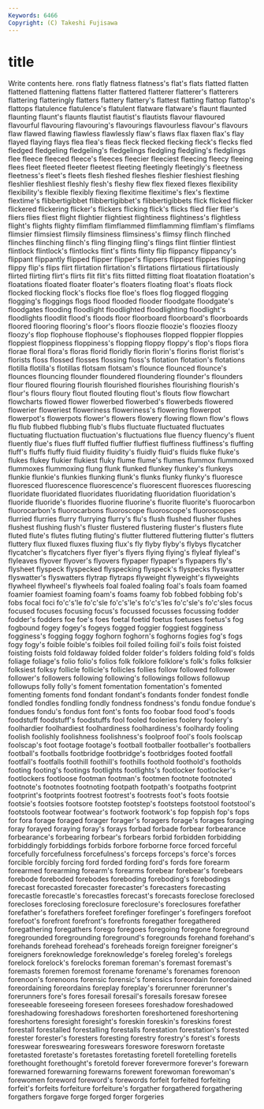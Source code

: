 ```yaml
---
Keywords: 6466 
Copyright: (C) Takeshi Fujisawa
---
```


# title

Write contents here.
rons flatly flatness flatness's flat's flats flatted
flatten flattened flattening flattens flatter flattered flatterer flatterer's flatterers flattering
flatteringly flatters flattery flattery's flattest flatting flattop flattop's flattops flatulence
flatulence's flatulent flatware flatware's flaunt flaunted flaunting flaunt's flaunts flautist
flautist's flautists flavour flavoured flavourful flavouring flavouring's flavourings flavourless flavour's
flavours flaw flawed flawing flawless flawlessly flaw's flaws flax flaxen
flax's flay flayed flaying flays flea flea's fleas fleck flecked
flecking fleck's flecks fled fledged fledgeling fledgeling's fledgelings fledgling fledgling's
fledglings flee fleece fleeced fleece's fleeces fleecier fleeciest fleecing fleecy
fleeing flees fleet fleeted fleeter fleetest fleeting fleetingly fleetingly's fleetness
fleetness's fleet's fleets flesh fleshed fleshes fleshier fleshiest fleshing fleshlier
fleshliest fleshly flesh's fleshy flew flex flexed flexes flexibility flexibility's
flexible flexibly flexing flexitime flexitime's flex's flextime flextime's flibbertigibbet flibbertigibbet's
flibbertigibbets flick flicked flicker flickered flickering flicker's flickers flicking flick's
flicks flied flier flier's fliers flies fliest flight flightier flightiest
flightiness flightiness's flightless flight's flights flighty flimflam flimflammed flimflamming flimflam's
flimflams flimsier flimsiest flimsily flimsiness flimsiness's flimsy flinch flinched flinches
flinching flinch's fling flinging fling's flings flint flintier flintiest flintlock
flintlock's flintlocks flint's flints flinty flip flippancy flippancy's flippant flippantly
flipped flipper flipper's flippers flippest flippies flipping flippy flip's flips
flirt flirtation flirtation's flirtations flirtatious flirtatiously flirted flirting flirt's flirts
flit flit's flits flitted flitting float floatation floatation's floatations floated
floater floater's floaters floating float's floats flock flocked flocking flock's
flocks floe floe's floes flog flogged flogging flogging's floggings flogs
flood flooded flooder floodgate floodgate's floodgates flooding floodlight floodlighted floodlighting
floodlight's floodlights floodlit flood's floods floor floorboard floorboard's floorboards floored
flooring flooring's floor's floors floozie floozie's floozies floozy floozy's flop
flophouse flophouse's flophouses flopped floppier floppies floppiest floppiness floppiness's flopping
floppy floppy's flop's flops flora florae floral flora's floras florid
floridly florin florin's florins florist florist's florists floss flossed flosses
flossing floss's flotation flotation's flotations flotilla flotilla's flotillas flotsam flotsam's
flounce flounced flounce's flounces flouncing flounder floundered floundering flounder's flounders
flour floured flouring flourish flourished flourishes flourishing flourish's flour's flours
floury flout flouted flouting flout's flouts flow flowchart flowcharts flowed
flower flowerbed flowerbed's flowerbeds flowered flowerier floweriest floweriness floweriness's flowering
flowerpot flowerpot's flowerpots flower's flowers flowery flowing flown flow's flows
flu flub flubbed flubbing flub's flubs fluctuate fluctuated fluctuates fluctuating
fluctuation fluctuation's fluctuations flue fluency fluency's fluent fluently flue's flues
fluff fluffed fluffier fluffiest fluffiness fluffiness's fluffing fluff's fluffs fluffy
fluid fluidity fluidity's fluidly fluid's fluids fluke fluke's flukes flukey
flukier flukiest fluky flume flume's flumes flummox flummoxed flummoxes flummoxing
flung flunk flunked flunkey flunkey's flunkeys flunkie flunkie's flunkies flunking
flunk's flunks flunky flunky's fluoresce fluoresced fluorescence fluorescence's fluorescent fluoresces
fluorescing fluoridate fluoridated fluoridates fluoridating fluoridation fluoridation's fluoride fluoride's fluorides
fluorine fluorine's fluorite fluorite's fluorocarbon fluorocarbon's fluorocarbons fluoroscope fluoroscope's fluoroscopes
flurried flurries flurry flurrying flurry's flu's flush flushed flusher flushes
flushest flushing flush's fluster flustered flustering fluster's flusters flute fluted
flute's flutes fluting fluting's flutter fluttered fluttering flutter's flutters fluttery
flux fluxed fluxes fluxing flux's fly flyby flyby's flybys flycatcher
flycatcher's flycatchers flyer flyer's flyers flying flying's flyleaf flyleaf's flyleaves
flyover flyover's flyovers flypaper flypaper's flypapers fly's flysheet flyspeck flyspecked
flyspecking flyspeck's flyspecks flyswatter flyswatter's flyswatters flytrap flytraps flyweight flyweight's
flyweights flywheel flywheel's flywheels foal foaled foaling foal's foals foam
foamed foamier foamiest foaming foam's foams foamy fob fobbed fobbing
fob's fobs focal foci fo'c's'le fo'c'sle fo'c's'le's fo'c's'les fo'c'sle's fo'c'sles
focus focused focuses focusing focus's focussed focusses focussing fodder fodder's
fodders foe foe's foes foetal foetid foetus foetuses foetus's fog
fogbound fogey fogey's fogeys fogged foggier foggiest fogginess fogginess's fogging
foggy foghorn foghorn's foghorns fogies fog's fogs fogy fogy's foible
foible's foibles foil foiled foiling foil's foils foist foisted foisting
foists fold foldaway folded folder folder's folders folding fold's folds
foliage foliage's folio folio's folios folk folklore folklore's folk's folks
folksier folksiest folksy follicle follicle's follicles follies follow followed follower
follower's followers following following's followings follows followup followups folly folly's
foment fomentation fomentation's fomented fomenting foments fond fondant fondant's fondants
fonder fondest fondle fondled fondles fondling fondly fondness fondness's fondu
fondue fondue's fondues fondu's fondus font font's fonts foo foobar
food food's foods foodstuff foodstuff's foodstuffs fool fooled fooleries foolery
foolery's foolhardier foolhardiest foolhardiness foolhardiness's foolhardy fooling foolish foolishly foolishness
foolishness's foolproof fool's fools foolscap foolscap's foot footage footage's football
footballer footballer's footballers football's footballs footbridge footbridge's footbridges footed footfall
footfall's footfalls foothill foothill's foothills foothold foothold's footholds footing footing's
footings footlights footlights's footlocker footlocker's footlockers footloose footman footman's footmen
footnote footnoted footnote's footnotes footnoting footpath footpath's footpaths footprint footprint's
footprints footrest footrest's footrests foot's foots footsie footsie's footsies footsore
footstep footstep's footsteps footstool footstool's footstools footwear footwear's footwork footwork's
fop foppish fop's fops for fora forage foraged forager forager's
foragers forage's forages foraging foray forayed foraying foray's forays forbad
forbade forbear forbearance forbearance's forbearing forbear's forbears forbid forbidden forbidding
forbiddingly forbiddings forbids forbore forborne force forced forceful forcefully forcefulness
forcefulness's forceps forceps's force's forces forcible forcibly forcing ford forded
fording ford's fords fore forearm forearmed forearming forearm's forearms forebear
forebear's forebears forebode foreboded forebodes foreboding foreboding's forebodings forecast forecasted
forecaster forecaster's forecasters forecasting forecastle forecastle's forecastles forecast's forecasts foreclose
foreclosed forecloses foreclosing foreclosure foreclosure's foreclosures forefather forefather's forefathers forefeet
forefinger forefinger's forefingers forefoot forefoot's forefront forefront's forefronts foregather foregathered
foregathering foregathers forego foregoes foregoing foregone foreground foregrounded foregrounding foreground's
foregrounds forehand forehand's forehands forehead forehead's foreheads foreign foreigner foreigner's
foreigners foreknowledge foreknowledge's foreleg foreleg's forelegs forelock forelock's forelocks foreman
foreman's foremast foremast's foremasts foremen foremost forename forename's forenames forenoon
forenoon's forenoons forensic forensic's forensics foreordain foreordained foreordaining foreordains foreplay
foreplay's forerunner forerunner's forerunners fore's fores foresail foresail's foresails foresaw
foresee foreseeable foreseeing foreseen foresees foreshadow foreshadowed foreshadowing foreshadows foreshorten
foreshortened foreshortening foreshortens foresight foresight's foreskin foreskin's foreskins forest forestall
forestalled forestalling forestalls forestation forestation's forested forester forester's foresters foresting
forestry forestry's forest's forests foreswear foreswearing foreswears foreswore foresworn foretaste
foretasted foretaste's foretastes foretasting foretell foretelling foretells forethought forethought's foretold
forever forevermore forever's forewarn forewarned forewarning forewarns forewent forewoman forewoman's
forewomen foreword foreword's forewords forfeit forfeited forfeiting forfeit's forfeits forfeiture
forfeiture's forgather forgathered forgathering forgathers forgave forge forged forger forgeries
